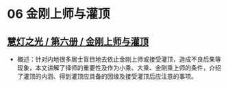 # 06 金刚上师与灌顶

## [慧灯之光 / 第六册 / 金刚上师与灌顶](https://www.fohuifayu.com/index.php/huideng-zhiguang/huideng-series/liu-ce/154-a00017)

- 概述：针对内地很多居士盲目地去依止金刚上师或接受灌顶，造成不良后果等现象，本文讲解了择师的重要性及作为小乘、大乘、金刚乘上师的条件，介绍了灌顶的内涵、得到灌顶应具备的因缘及接受灌顶后应注意的事项。